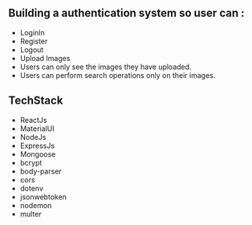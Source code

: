 ## Building a authentication system so user can :
* LoginIn
* Register
* Logout
* Upload Images
* Users can only see the images they have uploaded.
* Users can perform search operations only on their images.

## TechStack
* ReactJs
* MaterialUI
* NodeJs
* ExpressJs
* Mongoose 
* bcrypt
* body-parser
* cors
* dotenv 
* jsonwebtoken
* nodemon
* multer

